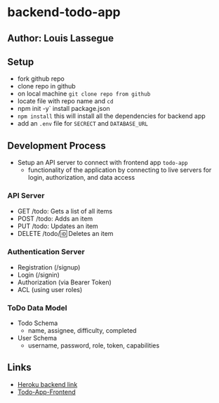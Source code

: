 # backend-todo-app

## Author: Louis Lassegue

## Setup

- fork github repo
- clone repo in github
- on local machine `git clone repo from github`
- locate file with repo name and `cd`
- npm init -y` install package.json
- `npm install` this will install all the dependencies for backend app
- add an `.env` file for `SECRECT` and `DATABASE_URL`

## Development Process

- Setup an API server to connect with frontend app `todo-app`
  - functionality of the application by connecting to live servers for login, authorization, and data access

### API Server

- GET /todo: Gets a list of all items
- POST /todo: Adds an item
- PUT /todo: Updates an item 
- DELETE /todo/:id: Deletes an item

### Authentication Server

- Registration (/signup)
- Login (/signin)
- Authorization (via Bearer Token)
- ACL (using user roles)

### ToDo Data Model 
- Todo Schema
  - name, assignee, difficulty, completed
- User Schema
  - username, password, role, token, capabilities

## Links

- [Heroku backend link]()
- [Todo-App-Frontend](https://github.com/mrloulass/todo-app)

